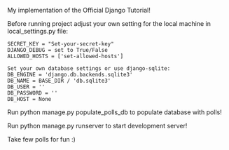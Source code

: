 My implementation of the Official Django Tutorial!

Before running project adjust your own setting for the local machine in local_settings.py file:

    SECRET_KEY = "Set-your-secret-key"
    DJANGO_DEBUG = set to True/False
    ALLOWED_HOSTS = ['set-allowed-hosts']

    Set your own database settings or use django-sqlite:
    DB_ENGINE = 'django.db.backends.sqlite3' 
    DB_NAME = BASE_DIR / 'db.sqlite3'
    DB_USER = ''
    DB_PASSWORD = ''
    DB_HOST = None

Run  python manage.py populate_polls_db   to populate database with polls!

Run  python manage.py runserver   to start development server!

Take few polls for fun :)